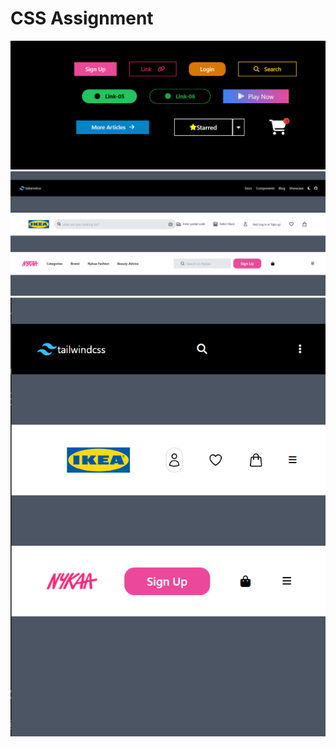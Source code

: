# CSS Assignment

![screenshot](./Screenshot.png)
![screenshot](./Screenshot2.png)
![screenshot](./Screenshot3.png)